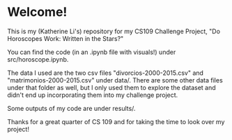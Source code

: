 # Welcome! 

This is my (Katherine Li's) repository for my CS109 Challenge Project, "Do Horoscopes Work: Written in the Stars?"

You can find the code (in an .ipynb file with visuals!) under src/horoscope.ipynb.

The data I used are the two csv files "divorcios-2000-2015.csv" and "matrimonios-2000-2015.csv" under data/. There are some other data files under that folder as well, but I only used them to explore the dataset and didn't end up incorporating them into my challenge project.

Some outputs of my code are under results/. 

Thanks for a great quarter of CS 109 and for taking the time to look over my project!
